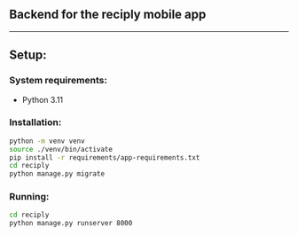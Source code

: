 ## Backend for the reciply mobile app

---

## Setup:
### System requirements:
- Python 3.11

### Installation:
```bash
python -m venv venv
source ./venv/bin/activate
pip install -r requirements/app-requirements.txt
cd reciply
python manage.py migrate
```

### Running:
```bash
cd reciply
python manage.py runserver 8000
```
